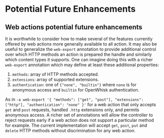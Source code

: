 <!--
#
# Licensed to the Apache Software Foundation (ASF) under one or more contributor
# license agreements.  See the NOTICE file distributed with this work for additional
# information regarding copyright ownership.  The ASF licenses this file to you
# under the Apache License, Version 2.0 (the # "License"); you may not use this
# file except in compliance with the License.  You may obtain a copy of the License
# at:
#
# http://www.apache.org/licenses/LICENSE-2.0
#
# Unless required by applicable law or agreed to in writing, software distributed
# under the License is distributed on an "AS IS" BASIS, WITHOUT WARRANTIES OR
# CONDITIONS OF ANY KIND, either express or implied.  See the License for the
# specific language governing permissions and limitations under the License.
#
-->
# Potential Future Enhancements

## Web actions potential future enhancements

It is worthwhile to consider how to make several of the features currently offered by web actions more generally available to all action. It may also be useful to generalize the `web-export` annotation to provide additional control over which HTTP methods an action is prepared the handle and similarly which content types it supports. One can imagine doing this with a richer `web-export` annotation which may define at least these additional properties:

1. `methods`: array of HTTP methods accepted.
2. `extensions`: array of supported extensions.
3. `authentication`: one of `{"none", "builtin"}` where `none` is for anonymous access and `builtin` for OpenWhisk authentication.

As in `-a web-export '{ "methods": ["get", "post"], "extensions": ["http"], "authentication": "none" }'` for a web action that only accepts `get` and `post` requests, handled `.http` extensions only, and permits anonymous access. A richer set of annotations will allow the controller to reject requests early if a web action does not support a particular method for example. The current implementation will accept `get`, `post`, `put` and `delete` HTTP methods without discrimination for any web action.
